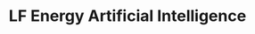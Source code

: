 ---
description: Artwork for the LF Energy AI Working Group
title: LF Energy Artificial Intelligence
level: Other Logos
featured_image: horizontal/color/lfe-ai-horizontal-color.svg
layout: logos
---